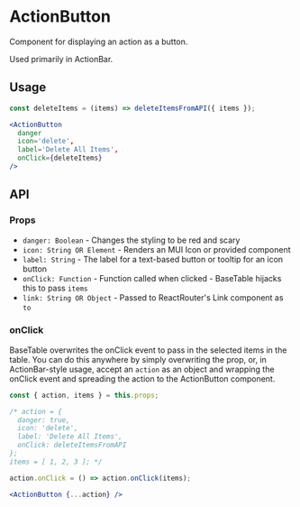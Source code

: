 # ActionButton

Component for displaying an action as a button.

Used primarily in ActionBar.

## Usage

```jsx
const deleteItems = (items) => deleteItemsFromAPI({ items });

<ActionButton
  danger
  icon='delete',
  label='Delete All Items',
  onClick={deleteItems}
/>
```

## API

### Props

- `danger: Boolean` - Changes the styling to be red and scary
- `icon: String OR Element` - Renders an MUI Icon or provided component
- `label: String` - The label for a text-based button or tooltip for an icon button
- `onClick: Function` - Function called when clicked - BaseTable hijacks this to pass `items`
- `link: String OR Object` - Passed to ReactRouter's Link component as `to`

### onClick

BaseTable overwrites the onClick event to pass in the selected items in the table. You can do this anywhere by simply overwriting the prop, or, in ActionBar-style usage, accept an `action` as an object and wrapping the onClick event and spreading the action to the ActionButton component.

```jsx
const { action, items } = this.props;

/* action = {
  danger: true,
  icon: 'delete',
  label: 'Delete All Items',
  onClick: deleteItemsFromAPI
};
items = [ 1, 2, 3 ]; */

action.onClick = () => action.onClick(items);

<ActionButton {...action} />
```
